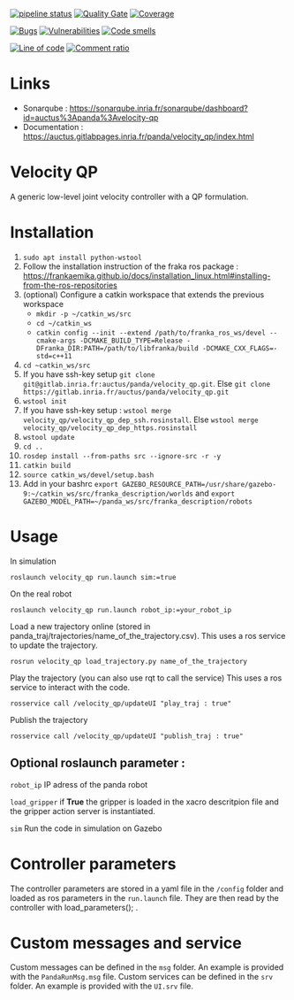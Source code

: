 [![pipeline status](https://gitlab.inria.fr/auctus/panda/velocity_qp/badges/master/pipeline.svg)](https://gitlab.inria.fr/auctus/panda/velocity-qp/commits/master)
[![Quality Gate](https://sonarqube.inria.fr/sonarqube/api/badges/gate?key=auctus:panda:velocity-qp)](https://sonarqube.inria.fr/sonarqube/dashboard/index/auctus:panda:velocity-qp)
[![Coverage](https://sonarqube.inria.fr/sonarqube/api/badges/measure?key=auctus:panda:velocity-qp&metric=coverage)](https://sonarqube.inria.fr/sonarqube/dashboard/index/auctus:panda:velocity-qp)

[![Bugs](https://sonarqube.inria.fr/sonarqube/api/badges/measure?key=auctus:panda:velocity-qp&metric=bugs)](https://sonarqube.inria.fr/sonarqube/dashboard/index/auctus:panda:velocity-qp)
[![Vulnerabilities](https://sonarqube.inria.fr/sonarqube/api/badges/measure?key=auctus:panda:velocity-qp&metric=vulnerabilities)](https://sonarqube.inria.fr/sonarqube/dashboard/index/auctus:panda:velocity-qp)
[![Code smells](https://sonarqube.inria.fr/sonarqube/api/badges/measure?key=auctus:panda:velocity-qp&metric=code_smells)](https://sonarqube.inria.fr/sonarqube/dashboard/index/auctus:panda:velocity-qp)

[![Line of code](https://sonarqube.inria.fr/sonarqube/api/badges/measure?key=auctus:panda:velocity-qp&metric=ncloc)](https://sonarqube.inria.fr/sonarqube/dashboard/index/auctus:panda:velocity-qp)
[![Comment ratio](https://sonarqube.inria.fr/sonarqube/api/badges/measure?key=auctus:panda:velocity-qp&metric=comment_lines_density)](https://sonarqube.inria.fr/sonarqube/dashboard/index/auctus:panda:velocity-qp)

# Links
- Sonarqube : https://sonarqube.inria.fr/sonarqube/dashboard?id=auctus%3Apanda%3Avelocity-qp
- Documentation : https://auctus.gitlabpages.inria.fr/panda/velocity_qp/index.html



# Velocity QP

A generic low-level joint velocity controller with a QP formulation.

# Installation
1. `sudo apt install python-wstool`
2. Follow the installation instruction of the fraka ros package : https://frankaemika.github.io/docs/installation_linux.html#installing-from-the-ros-repositories
3. (optional) Configure a catkin workspace that extends the previous workspace
    -   `mkdir -p ~/catkin_ws/src`
    -   `cd ~/catkin_ws`
    -    `catkin config --init --extend /path/to/franka_ros_ws/devel --cmake-args -DCMAKE_BUILD_TYPE=Release -DFranka_DIR:PATH=/path/to/libfranka/build -DCMAKE_CXX_FLAGS=-std=c++11`
4. `cd ~catkin_ws/src`
5. If you have ssh-key setup `git clone git@gitlab.inria.fr:auctus/panda/velocity_qp.git`. Else `git clone https://gitlab.inria.fr/auctus/panda/velocity_qp.git`
6. `wstool init `
7. If you have ssh-key setup : `wstool merge velocity_qp/velocity_qp_dep_ssh.rosinstall`. Else `wstool merge velocity_qp/velocity_qp_dep_https.rosinstall`
8. `wstool update`
9. `cd ..`
10. `rosdep install --from-paths src --ignore-src -r -y`
11. `catkin build`
12. `source catkin_ws/devel/setup.bash`
13. Add in your bashrc `export GAZEBO_RESOURCE_PATH=/usr/share/gazebo-9:~/catkin_ws/src/franka_description/worlds` and `export GAZEBO_MODEL_PATH=~/panda_ws/src/franka_description/robots`

# Usage

In simulation 

`roslaunch velocity_qp run.launch sim:=true`

On the real robot

`roslaunch velocity_qp run.launch robot_ip:=your_robot_ip`

Load a new trajectory online (stored in panda_traj/trajectories/name_of_the_trajectory.csv). This uses a ros service to update the trajectory.

`rosrun velocity_qp load_trajectory.py name_of_the_trajectory`

Play the trajectory (you can also use rqt to call the service) This uses a ros service to interact with the code.

`rosservice call /velocity_qp/updateUI "play_traj : true"`

Publish the trajectory 

`rosservice call /velocity_qp/updateUI "publish_traj : true"`

## Optional roslaunch parameter : 

`robot_ip` IP adress of the panda robot

`load_gripper` if **True** the gripper is loaded in the xacro descritpion file and the gripper action server is instantiated.

`sim` Run the code in simulation on Gazebo

# Controller parameters

The controller parameters are stored in a yaml file in the `/config` folder and loaded as ros parameters in the `run.launch` file. They are then read by the 
controller with load_parameters(); .

# Custom messages and service

Custom messages can be defined in the `msg` folder. An example is provided with the `PandaRunMsg.msg` file.
Custom services can be defined in the `srv` folder. An example is provided with the `UI.srv` file.